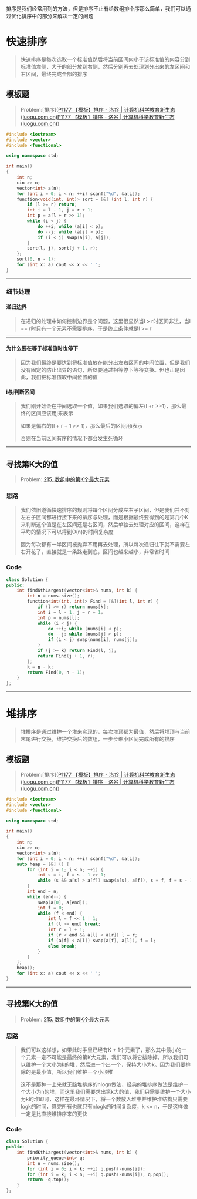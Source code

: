 排序是我们经常用到的方法，但是排序不止有给数组排个序那么简单，我们可以通过优化排序中的部分来解决一定的问题

# 快速排序

> 快速排序是每次选取一个标准值然后将当前区间内小于该标准值的内容分到标准值左侧，大于的部分放到右侧，然后分别再去处理划分出来的左区间和右区间，最终完成全部的排序

## 模板题

> Problem:[排序]([P1177 【模板】排序 - 洛谷 | 计算机科学教育新生态 (luogu.com.cn)](https://www.luogu.com.cn/problem/P1177)[P1177 【模板】排序 - 洛谷 | 计算机科学教育新生态 (luogu.com.cn)](https://www.luogu.com.cn/problem/P1177))

```c++
#include <iostream>
#include <vector>
#include <functional>

using namespace std;

int main()
{
    int n;
    cin >> n;
    vector<int> a(n);
    for (int i = 0; i < n; ++i) scanf("%d", &a[i]);
    function<void(int, int)> sort = [&] (int l, int r) {
        if (l >= r) return;
        int i = l - 1, j = r + 1;
        int p = a[l + r >> 1];
        while (i < j) {
            do ++i; while (a[i] < p);
            do --j; while (a[j] > p);
            if (i < j) swap(a[i], a[j]);
        }
        sort(l, j), sort(j + 1, r);
    };
    sort(0, n - 1);
    for (int x: a) cout << x << ' '; 
}
```

---

### 细节处理

#### 递归边界

> 在递归的处理中如何控制边界是个问题，这里很显然当l > r时区间非法，当l == r时只有一个元素不需要排序，于是终止条件就是l >= r

---

#### 为什么要在等于标准值时也停下

> 因为我们最终是要达到将标准值放在能分出左右区间的中间位置，但是我们没有固定的防止出界的语句，所以要通过相等停下等待交换。但也正是因此，我们把标准值取中间位置的值

#### i与j判断区间

> 我们刚开始会在中间选取一个值，如果我们选取的偏左(l +r >>1)，那么最终的区间应该用j来表示
>
> 如果是偏右的(l + r + 1 >> 1)，那么最后的区间用i表示
>
> 否则在当前区间有序的情况下都会发生死循环

---

## 寻找第K大的值

> Problem: [215. 数组中的第K个最大元素](https://leetcode.cn/problems/kth-largest-element-in-an-array/description/)

### 思路

> 我们依旧遵循快速排序的规则将每个区间分成左右子区间，但是我们并不对左右子区间都进行接下来的排序与处理，而是根据最终要得到的是第几个K来判断这个值是在左区间还是右区间，然后单独去处理对应的区间，这样在平均的情况下可以得到O(n)的时间复杂度
>
> 因为每次都有一半区间被抛弃不用再去处理，所以每次递归往下就不需要左右开花了，直接就是一条路走到底，区间也越来越小，非常省时间

### Code

```c++
class Solution {
public:
    int findKthLargest(vector<int>& nums, int k) {
        int n = nums.size();
        function<int(int, int)> Find = [&](int l, int r) {
            if (l >= r) return nums[k];
            int i = l - 1, j = r + 1;
            int p = nums[l];
            while (i < j) {
                do ++i; while (nums[i] < p);
                do --j; while (nums[j] > p);
                if (i < j) swap(nums[i], nums[j]);
            }
            if (j >= k) return Find(l, j);
            return Find(j + 1, r);
        };
        k = n - k;
        return Find(0, n - 1);
    }
};
```

---

# 堆排序

> 堆排序是通过维护一个堆来实现的，每次堆顶都为最值，然后将堆顶与当前末尾进行交换，维护交换后的数组，一步步缩小区间完成所有的排序

## 模板题

> Problem:[排序]([P1177 【模板】排序 - 洛谷 | 计算机科学教育新生态 (luogu.com.cn)](https://www.luogu.com.cn/problem/P1177)[P1177 【模板】排序 - 洛谷 | 计算机科学教育新生态 (luogu.com.cn)](https://www.luogu.com.cn/problem/P1177))

```c++
#include <iostream>
#include <vector>
#include <functional>

using namespace std;

int main()
{
    int n;
    cin >> n;
    vector<int> a(n);
    for (int i = 0; i < n; ++i) scanf("%d", &a[i]);
    auto heap = [&] () {
        for (int i = 1; i < n; ++i) {
            int s = i, f = s - 1 >> 1;
            while (s && a[s] > a[f]) swap(a[s], a[f]), s = f, f = s - 1 >> 1;
        }
        int end = n;
        while (end--) {
            swap(a[0], a[end]);
            int f = 0;
            while (f < end) {
                int l = f << 1 | 1;
                if (l >= end) break;
                int r = l + 1;
                if (r < end && a[l] < a[r]) l = r;
                if (a[f] < a[l]) swap(a[f], a[l]), f = l;
                else break;
            }
        }
    };
    heap();
    for (int x: a) cout << x << ' '; 
}
```

---

## 寻找第K大的值

> Problem: [215. 数组中的第K个最大元素](https://leetcode.cn/problems/kth-largest-element-in-an-array/description/)

### 思路

> 我们可以这样想，如果此时手里已经有K + 1个元素了，那么其中最小的一个元素一定不可能是最终的第K大元素，我们可以将它排除掉，所以我们可以维护一个大小为k的堆，然后进一个出一个，保持大小为k。因为我们要排除的是最小值，所以我们维护一个小顶堆
>
> 这不是那种一上来就无脑堆排序的nlogn做法，经典的堆排序做法是维护一个大小为n的堆，而这里我们需要求出第k大的值，我们只需要维护一个大小为k的堆即可，这样在最坏情况下，将一个数放入堆中并维护堆结构只需要logk的时间，算完所有也就只有nlogk的时间复杂度，k <= n，于是这样做一定是比直接堆排序来的更快

### Code

```c++
class Solution {
public:
    int findKthLargest(vector<int>& nums, int k) {
        priority_queue<int> q;
        int n = nums.size();
        for (int i = 0; i < k; ++i) q.push(-nums[i]);
        for (int i = k; i < n; ++i) q.push(-nums[i]), q.pop();
        return -q.top();
    }
};
```

